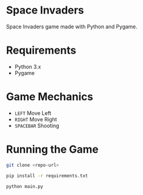 # Space Invaders
Space Invaders game made with Python and Pygame.

# Requirements
- Python 3.x
- Pygame 

# Game Mechanics
- <code>LEFT</code> Move Left
- <code>RIGHT</code> Move Right
- <code>SPACEBAR</code> Shooting

# Running the Game

```bash
git clone <repo-url>
```

```bash
pip install -r requirements.txt
```

```bash
python main.py
```
